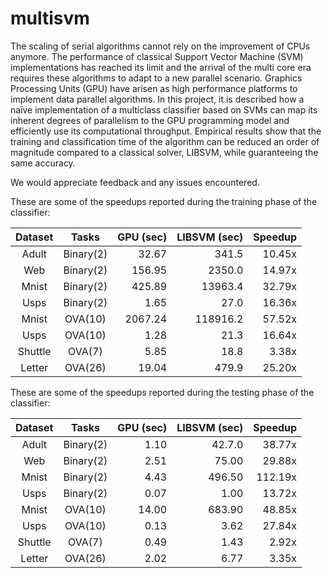 # multisvm

The scaling of serial algorithms cannot rely on the improvement of CPUs anymore. The performance of classical Support Vector Machine (SVM) implementations has reached its limit and the arrival of the multi core era requires these algorithms to adapt to a new parallel scenario. Graphics Processing Units (GPU) have arisen as high performance platforms to implement data parallel algorithms. In this project, it is described how a naïve implementation of a multiclass classifier based on SVMs can map its inherent degrees of parallelism to the GPU programming model and efficiently use its computational throughput. Empirical results show that the training and classification time of the algorithm can be reduced an order of magnitude compared to a classical solver, LIBSVM, while guaranteeing the same accuracy.

We would appreciate feedback and any issues encountered.

These are some of the speedups reported during the training phase of the classifier:

| Dataset | Tasks     |	GPU (sec)  | LIBSVM (sec) | Speedup  |
|:-------:|:---------:|-----------:|-------------:|---------:|
| Adult   | Binary(2) |	32.67 	   | 341.5 	  | 10.45x   |
| Web 	  | Binary(2) |	156.95 	   | 2350.0 	  | 14.97x   |
| Mnist	  | Binary(2) |	425.89 	   | 13963.4 	  | 32.79x   |
| Usps 	  | Binary(2) | 1.65	   | 27.0	  | 16.36x   |
| Mnist	  | OVA(10)   |	2067.24	   | 118916.2	  | 57.52x   |
| Usps	  | OVA(10)   |	1.28	   | 21.3	  | 16.64x   |
| Shuttle | OVA(7)    |	5.85	   | 18.8	  | 3.38x    |
| Letter  | OVA(26)   |	19.04	   | 479.9	  | 25.20x   |

These are some of the speedups reported during the testing phase of the classifier:

|Dataset  | Tasks     | GPU (sec)  | LIBSVM (sec) | Speedup  |
|:-------:|:---------:|-----------:|-------------:|---------:|
| Adult	  | Binary(2) |	1.10	   | 42.7.0	  | 38.77x   |
| Web	  | Binary(2) |	2.51	   | 75.00	  | 29.88x   |
| Mnist	  | Binary(2) |	4.43	   | 496.50       | 112.19x  |
| Usps	  | Binary(2) |	0.07	   | 1.00 	  | 13.72x   |
| Mnist   | OVA(10)   |	14.00	   | 683.90	  | 48.85x   |
| Usps	  | OVA(10)   |	0.13	   | 3.62	  | 27.84x   |
| Shuttle | OVA(7)    |	0.49	   | 1.43	  | 2.92x    |
| Letter  | OVA(26)   |	2.02	   | 6.77	  | 3.35x    |